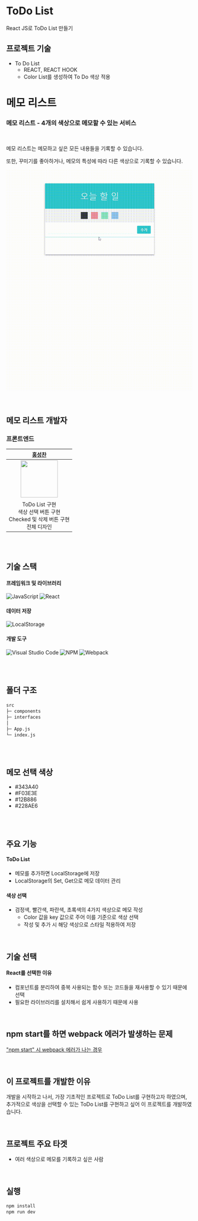 # ToDo List
React JS로 ToDo List 만들기

## 프로젝트 기술
* To Do List   
    * REACT, REACT HOOK
    * Color List를 생성하여 To Do 색상 적용   

# 메모 리스트

### **메모 리스트** - 4개의 색상으로 메모할 수 있는 서비스

<br/>

메모 리스트는 메모하고 싶은 모든 내용들을 기록할 수 있습니다.   

또한, 꾸미기를 좋아하거나, 메모의 특성에 따라 다른 색상으로 기록할 수 있습니다.   

![todo_list](https://github.com/Hschan2/ToyProject/blob/master/React_todo_List/public/todo_list.gif?raw=true)

<br/>

## 메모 리스트 개발자

### 프론트엔드
| [홍성찬](https://github.com/Hschan2) |
| :---: |
| <img src="https://avatars.githubusercontent.com/u/39434913?v=4" width="100" height="100"> |
| ToDo List 구현 <br/> 색상 선택 버튼 구현 <br/> Checked 및 삭제 버튼 구현 <br/>전체 디자인 |

<br/>
<br/>

## 기술 스택

#### 프레임워크 및 라이브러리
![JavaScript](https://img.shields.io/badge/javascript-%23323330.svg?style=for-the-badge&logo=javascript&logoColor=%23F7DF1E)
![React](https://img.shields.io/badge/react-61DAFB?style=for-the-badge&logo=react&logoColor=black)

#### 데이터 저장
![LocalStorage](https://img.shields.io/badge/LocalStorage-%23323330.svg?style=for-the-badge&logo=LocalStorage&logoColor=%23F7DF1E)

#### 개발 도구
![Visual Studio Code](https://img.shields.io/badge/Visual%20Studio%20Code-0078d7.svg?style=for-the-badge&logo=visual-studio-code&logoColor=white)
![NPM](https://img.shields.io/badge/NPM-CB3837?style=for-the-badge)
![Webpack](https://img.shields.io/badge/Webpack-8DD6F9?style=for-the-badge)

<br/>
<br/>

## 폴더 구조
```
src
├─ components
├─ interfaces
│
├─ App.js
└─ index.js
```

<br/>
<br/>

## 메모 선택 색상
* #343A40
* #F03E3E
* #12B886
* #228AE6

<br/>
<br/>

## 주요 기능
#### ToDo List
* 메모를 추가하면 LocalStorage에 저장
* LocalStorage의 Set, Get으로 메모 데이터 관리

#### 색상 선택
* 검정색, 빨간색, 파란색, 초록색의 4가지 색상으로 메모 작성
    * Color 값을 key 값으로 주어 이를 기준으로 색상 선택
    * 작성 및 추가 시 해당 색상으로 스타일 적용하여 저장

<br/>

## 기술 선택
#### React를 선택한 이유
* 컴포넌트를 분리하여 중복 사용되는 함수 또는 코드들을 재사용할 수 있기 때문에 선택
* 필요한 라이브러리를 설치해서 쉽게 사용하기 때문에 사용

<br/>

## npm start를 하면 webpack 에러가 발생하는 문제
["npm start" 시 webpack 에러가 나는 경우](https://hseongchan2.tistory.com/100)

<br/>

## 이 프로젝트를 개발한 이유
개발을 시작하고 나서, 가장 기초적인 프로젝트로 ToDo List를 구현하고자 하였으며, 추가적으로 색상을 선택할 수 있는 ToDo List를 구현하고 싶어 이 프로젝트를 개발하였습니다.   

<br/>

## 프로젝트 주요 타겟
* 여러 색상으로 메모를 기록하고 싶은 사람

<br/>

## 실행
```
npm install
npm run dev
```